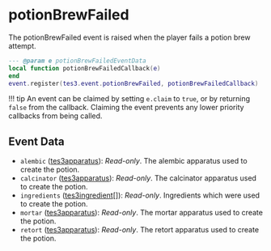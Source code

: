 # potionBrewFailed

The potionBrewFailed event is raised when the player fails a potion brew attempt.

```lua
--- @param e potionBrewFailedEventData
local function potionBrewFailedCallback(e)
end
event.register(tes3.event.potionBrewFailed, potionBrewFailedCallback)
```

!!! tip
	An event can be claimed by setting `e.claim` to `true`, or by returning `false` from the callback. Claiming the event prevents any lower priority callbacks from being called.

## Event Data

* `alembic` ([tes3apparatus](../../types/tes3apparatus)): *Read-only*. The alembic apparatus used to create the potion.
* `calcinator` ([tes3apparatus](../../types/tes3apparatus)): *Read-only*. The calcinator apparatus used to create the potion.
* `ingredients` ([tes3ingredient](../../types/tes3ingredient)[]): *Read-only*. Ingredients which were used to create the potion.
* `mortar` ([tes3apparatus](../../types/tes3apparatus)): *Read-only*. The mortar apparatus used to create the potion.
* `retort` ([tes3apparatus](../../types/tes3apparatus)): *Read-only*. The retort apparatus used to create the potion.

